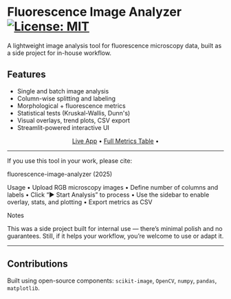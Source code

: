 # Fluorescence Image Analyzer [![License: MIT](https://img.shields.io/badge/License-MIT-yellow.svg)](LICENSE)

A lightweight image analysis tool for fluorescence microscopy data, built as a side project for in-house workflow.

## Features

- Single and batch image analysis  
- Column-wise splitting and labeling  
- Morphological + fluorescence metrics  
- Statistical tests (Kruskal-Wallis, Dunn's)  
- Visual overlays, trend plots, CSV export  
- Streamlit-powered interactive UI

<p align="center">
  <a href="https://fluorescence-image-analyzer.streamlit.app/">Live App</a> •
  <a href="docs/metrics_table.md">Full Metrics Table</a> •
</p>

---

If you use this tool in your work, please cite:

fluorescence-image-analyzer (2025)

Usage
	•	Upload RGB microscopy images
	•	Define number of columns and labels
	•	Click “▶️ Start Analysis” to process
	•	Use the sidebar to enable overlay, stats, and plotting
	•	Export metrics as CSV

Notes

This was a side project built for internal use — there’s minimal polish and no guarantees. Still, if it helps your workflow, you’re welcome to use or adapt it.

---

## Contributions

Built using open-source components: `scikit-image`, `OpenCV`, `numpy`, `pandas`, `matplotlib`.
